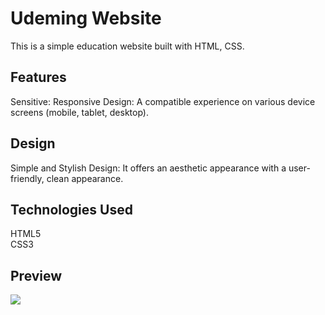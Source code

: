 <h1> Udeming Website </h1>
This is a simple education website built with HTML, CSS.

<h2>Features</h2>
Sensitive: Responsive Design: A compatible experience on various device screens (mobile, tablet, desktop).

<h2>Design</h2>
Simple and Stylish Design: It offers an aesthetic appearance with a user-friendly, clean appearance.
<h2>Technologies Used</h2>

HTML5
<br>
CSS3

<h2>Preview</h2>

![](udeming.gif)
